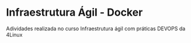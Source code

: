 # Infraestrutura Ágil - Docker

Adividades realizada no curso Infraestrutura ágil com práticas DEVOPS da 4Linux 
